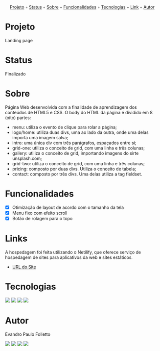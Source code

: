 <p align="center">
  <a href="#Projeto">Projeto</a> ◦ 
  <a href="#Status">Status</a> ◦ 
  <a href="#Sobre">Sobre</a> ◦ 
  <a href="#Funcionadlidades">Funcionalidades</a> ◦ 
  <a href="#Tecnologias">Tecnologias</a> ◦ 
  <a href="#Link">Link</a> ◦ 
  <a href="#Autor">Autor</a>
</p>

# Projeto
Landing page

# Status
Finalizado

# Sobre
Página Web desenvolvida com a finalidade de aprendizagem dos conteúdos de HTML5 e CSS. O body do HTML da página é dividido em 8 (oito) partes: 
- menu: utiliza o evento de clique para rolar a página;
- logo/home: utiliza duas divs, uma ao lado da outra, onde uma delas importa uma imagem salva;
- intro: uma única div com três parágrafos, espaçados entre si;
- grid-one: utiliza o conceito de grid, com uma linha e três colunas;
- gallery: utiliza o conceito de grid, importando imagens do sirte unsplash.com;
- grid-two: utiliza o conceito de grid, com uma linha e três colunas;
- pricing: composto por duas divs. Utiliza o conceito de tabela;
- contact: composto por três divs. Uma delas utiliza a tag fieldset.

# Funcionalidades
- [x] Otimização de layout de acordo com o tamanho da tela
- [x] Menu fixo com efeito scroll
- [x] Botão de rolagem para o topo 

# Links
A hospedagem foi feita utilizando o Netilify, que oferece serviço de hospedagem de sites para aplicativos da web e sites estáticos.
- [URL do Site](https://primeiroprojetolandingpage.netlify.app/)

# Tecnologias
<div>
<img src="https://img.shields.io/badge/HTML5-E34F26?style=for-the-badge&logo=html5&logoColor=white">  
<img src="https://img.shields.io/badge/CSS-239120?&style=for-the-badge&logo=css3&logoColor=white">
<img src="https://img.shields.io/badge/Visual_Studio_Code-0078D4?style=for-the-badge&logo=visual%20studio%20code&logoColor=white">
<img src="https://img.shields.io/badge/Netlify-00C7B7?style=for-the-badge&logo=netlify&logoColor=white">
</div>

# Autor
Evandro Paulo Folletto
<div>
  <a href="https://github.com/epfolletto" target="_blank"><img src="https://img.shields.io/badge/GitHub-100000?style=for-the-badge&logo=github&logoColor=white" target="_blank"></a>
  <a href="https://www.linkedin.com/in/evandrofolletto/" target="_blank"><img src="https://img.shields.io/badge/LinkedIn-0077B5?style=for-the-badge&logo=linkedin&logoColor=white" target="_blank"></a>
  <a href="mailto:<nowiki>evandrofolletto@gmail.com"><img src="https://img.shields.io/badge/Gmail-D14836?style=for-the-badge&logo=gmail&logoColor=white"></a>
  <a href="https://www.youtube.com/evandropaulofolletto" target="_blank"><img src="https://img.shields.io/badge/YouTube-FF0000?style=for-the-badge&logo=youtube&logoColor=white" target="_blank"></a>
</div>
